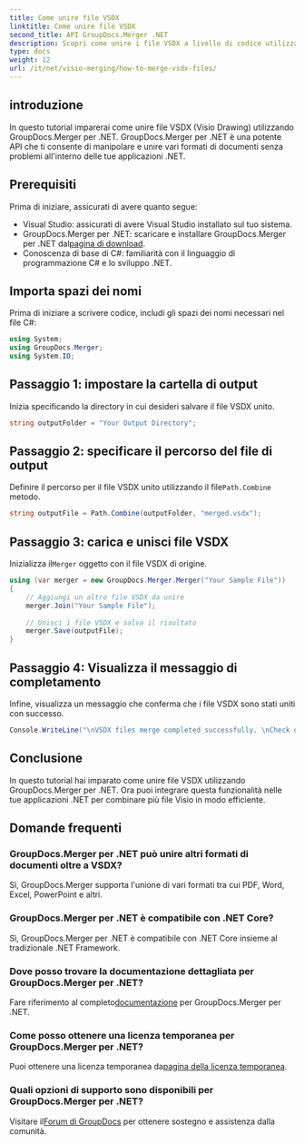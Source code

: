 ```yaml
---
title: Come unire file VSDX
linktitle: Come unire file VSDX
second_title: API GroupDocs.Merger .NET
description: Scopri come unire i file VSDX a livello di codice utilizzando GroupDocs.Merger per .NET. Questo tutorial fornisce istruzioni dettagliate con esempi di codice.
type: docs
weight: 12
url: /it/net/visio-merging/how-to-merge-vsdx-files/
---
```

## introduzione
In questo tutorial imparerai come unire file VSDX (Visio Drawing) utilizzando GroupDocs.Merger per .NET. GroupDocs.Merger per .NET è una potente API che ti consente di manipolare e unire vari formati di documenti senza problemi all'interno delle tue applicazioni .NET.
## Prerequisiti
Prima di iniziare, assicurati di avere quanto segue:
- Visual Studio: assicurati di avere Visual Studio installato sul tuo sistema.
-  GroupDocs.Merger per .NET: scaricare e installare GroupDocs.Merger per .NET dal[pagina di download](https://releases.groupdocs.com/merger/net/).
- Conoscenza di base di C#: familiarità con il linguaggio di programmazione C# e lo sviluppo .NET.

## Importa spazi dei nomi
Prima di iniziare a scrivere codice, includi gli spazi dei nomi necessari nel file C#:
```csharp
using System; 
using GroupDocs.Merger;
using System.IO;
```
## Passaggio 1: impostare la cartella di output
Inizia specificando la directory in cui desideri salvare il file VSDX unito.
```csharp
string outputFolder = "Your Output Directory";
```
## Passaggio 2: specificare il percorso del file di output
 Definire il percorso per il file VSDX unito utilizzando il file`Path.Combine` metodo.
```csharp
string outputFile = Path.Combine(outputFolder, "merged.vsdx");
```
## Passaggio 3: carica e unisci file VSDX
 Inizializza il`Merger` oggetto con il file VSDX di origine.
```csharp
using (var merger = new GroupDocs.Merger.Merger("Your Sample File"))
{
    // Aggiungi un altro file VSDX da unire
    merger.Join("Your Sample File");
    
    // Unisci i file VSDX e salva il risultato
    merger.Save(outputFile);
}
```
## Passaggio 4: Visualizza il messaggio di completamento
Infine, visualizza un messaggio che conferma che i file VSDX sono stati uniti con successo.
```csharp
Console.WriteLine("\nVSDX files merge completed successfully. \nCheck output in {0}", outputFolder);
```

## Conclusione
In questo tutorial hai imparato come unire file VSDX utilizzando GroupDocs.Merger per .NET. Ora puoi integrare questa funzionalità nelle tue applicazioni .NET per combinare più file Visio in modo efficiente.

## Domande frequenti
### GroupDocs.Merger per .NET può unire altri formati di documenti oltre a VSDX?
Sì, GroupDocs.Merger supporta l'unione di vari formati tra cui PDF, Word, Excel, PowerPoint e altri.
### GroupDocs.Merger per .NET è compatibile con .NET Core?
Sì, GroupDocs.Merger per .NET è compatibile con .NET Core insieme al tradizionale .NET Framework.
### Dove posso trovare la documentazione dettagliata per GroupDocs.Merger per .NET?
 Fare riferimento al completo[documentazione](https://reference.groupdocs.com/merger/net/) per GroupDocs.Merger per .NET.
### Come posso ottenere una licenza temporanea per GroupDocs.Merger per .NET?
 Puoi ottenere una licenza temporanea da[pagina della licenza temporanea](https://purchase.groupdocs.com/temporary-license/).
### Quali opzioni di supporto sono disponibili per GroupDocs.Merger per .NET?
 Visitare il[Forum di GroupDocs](https://forum.groupdocs.com/c/merger/32) per ottenere sostegno e assistenza dalla comunità.